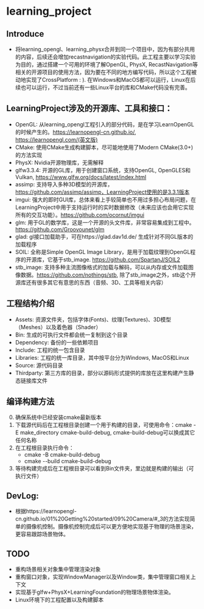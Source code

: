 # learning_project
 
 ## Introduce
 * 将learning_opengl、learning_physx合并到同一个项目中，因为有部分共用的内容，后续还会增加recastnavigation的实验代码。此工程主要以学习实验为目的，通过搭建一个可用的环境了解OpenGL, PhysX, RecastNavigation等相关的开源项目的使用方法，因为要在不同的地方编写代码，所以这个工程被动地实现了CrossPlatform : ). 在Windows和MacOS都可以运行，Linux在后续也可以运行，不过当前还有一些Linux平台的库和CMake代码没有完善。
 


 ## LearningProject涉及的开源库、工具和接口：
 - OpenGL: 从learning_opengl工程引入的部分代码，是在学习LearnOpenGL的时候产生的。https://learnopengl-cn.github.io/, https://learnopengl.com/(英文版)
 - CMake: 使用CMake生成构建脚本，尽可能地使用了Modern CMake(3.0+)的方法实现
 - PhysX: Nvidia开源物理库，无需解释
 - glfw3.3.4: 开源的GL库，用于创建窗口系统，支持OpenGL, OpenGLES和Vulkan, https://www.glfw.org/docs/latest/index.html
 - assimp: 支持导入多种3D模型的开源库， https://github.com/assimp/assimp，LearningProject使用的是3.3.1版本
 - imgui: 强大的即时GUI库，总体来看上手较简单也不用过多担心布局问题，在LearningProject中用于支持运行时的实时数据修改（未来应该也会用它实现所有的交互功能）。https://github.com/ocornut/imgui
 - glm: 用于GL的数学库，这是一个开源的头文件库，非常容易集成到工程中。https://github.com/Groovounet/glm
 - glad: gl接口加载助手，可在https://glad.dav1d.de/ 生成针对不同GL版本的加载程序
 - SOIL: 全称是Simple OpenGL Image Library，是用于加载纹理到OpenGL程序的开源库，它基于stb_image. https://github.com/SpartanJ/SOIL2
 - stb_image: 支持多种主流图像格式的加载与解码，可以从内存或文件加载图像数据。https://github.com/nothings/stb, 除了stb_image之外，stb这个开源库还有很多其它有意思的东西（音频、3D、工具等相关内容）


## 工程结构介绍
- Assets: 资源文件夹，包括字体(Fonts)、纹理(Textures)、3D模型（Meshes）以及着色器（Shader）
- Bin: 生成的可执行文件都会统一复制到这个目录
- Dependency: 备份的一些依赖项目
- Include: 工程的统一包含目录
- Libraries: 工程的统一库目录，其中按平台分为Windows, MacOS和Linux
- Source: 源代码目录
- Thirdparty: 第三方库的目录，部分以源码形式提供的库放在这里构建产生静态链接库文件

## 编译构建方法
0. 确保系统中已经安装cmake最新版本
1. 下载源代码后在工程根目录创建一个用于构建的目录，可使用命令：cmake -E make_directory cmake-build-debug, cmake-build-debug可以换成其它任何名称
2. 在工程根目录执行命令：
    - cmake -B cmake-build-debug
    - cmake --build cmake-build-debug
3. 等待构建完成后在工程根目录可以看到Bin文件夹，里边就是构建的输出（可执行文件）

## DevLog:
- 根据https://learnopengl-cn.github.io/01%20Getting%20started/09%20Camera/#_3的方法实现简单的摄像机控制。摄像机控制完成后可以更方便地实现基于物理的场景渲染，更容易跟踪场景物体。

## TODO
* 重构场景相关对象集中管理渲染对象
* 重构窗口对象，实现WindowManager以及Window类，集中管理窗口相关上下文
* 实现基于glfw+PhysX+LearningFoundation的物理场景物体渲染。
* Linux环境下的工程配置以及构建脚本